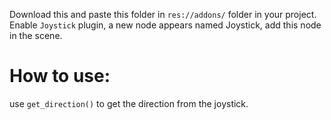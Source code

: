 Download this and paste this folder in ```res://addons/``` folder in your project. Enable ```Joystick``` plugin, a new node appears named Joystick, add this node in the scene.

# How to use:
use ```get_direction()``` to get the direction from the joystick.
